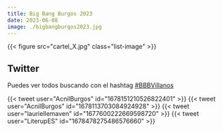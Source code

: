 ```yaml
---
title: Big Bang Burgos 2023
date: 2023-06-08
image: ./bigbangburgos2023.jpg
---
```



{{< figure src="cartel_X.jpg"  class="list-image" >}}


## Twitter

Puedes ver todos buscando con el hashtag [#BBBVillanos](https://twitter.com/hashtag/BBBVillanos?src=hashtag_click)

{{< tweet user="AcnilBurgos" id="1678151210526822401" >}}
{{< tweet user="AcnilBurgos" id="1678113703084924928" >}}
{{< tweet user="lauriellemaven" id="1677600222669598720" >}}
{{< tweet user="LiterupES" id="1678478275486576660" >}}
